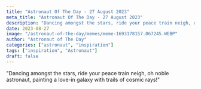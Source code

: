 ```yaml
---
title: "Astronaut Of The Day - 27 August 2023"
meta_title: "Astronaut Of The Day - 27 August 2023"
description: "Dancing amongst the stars, ride your peace train neigh, oh noble astronaut, painting a love-in galaxy with trails of cosmic rays!"
date: 2023-08-27
image: "/astronaut-of-the-day/memes/meme-1693178157.067245.WEBP"
author: "Astronaut of The Day"
categories: ["astronaut", "inspiration"]
tags: ["inspiration", "Astronaut"]
draft: false
---
```

"Dancing amongst the stars, ride your peace train neigh, oh noble astronaut, painting a love-in galaxy with trails of cosmic rays!"
        